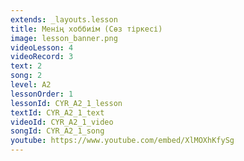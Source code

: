 ```yaml
---
extends: _layouts.lesson
title: Менің хоббиім (Сөз тіркесі)
image: lesson_banner.png
videoLesson: 4
videoRecord: 3
text: 2
song: 2
level: A2
lessonOrder: 1
lessonId: CYR_A2_1_lesson
textId: CYR_A2_1_text
videoId: CYR_A2_1_video
songId: CYR_A2_1_song
youtube: https://www.youtube.com/embed/XlMOXhKfySg
---
```

